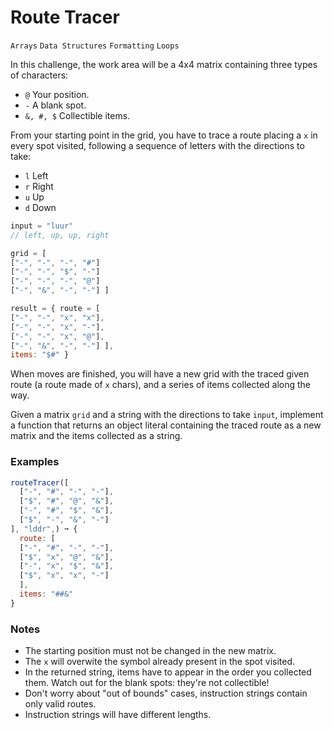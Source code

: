 # Route Tracer

`Arrays` `Data Structures` `Formatting` `Loops`

In this challenge, the work area will be a 4x4 matrix containing three types of characters:

- `@` Your position.
- `-` A blank spot.
- `&, #, $` Collectible items.

From your starting point in the grid, you have to trace a route placing a `x` in every spot visited, following a sequence of letters with the directions to take:

- `l` Left
- `r` Right
- `u` Up
- `d` Down

```js
input = "luur"
// left, up, up, right

grid = [
["-", "-", "-", "#"]
["-", "-", "$", "-"]
["-", "-", "-", "@"]
["-", "&", "-", "-"] ]

result = { route = [
["-", "-", "x", "x"],
["-", "-", "x", "-"],
["-", "-", "x", "@"],
["-", "&", "-", "-"] ],
items: "$#" }
```

When moves are finished, you will have a new grid with the traced given route (a route made of `x` chars), and a series of items collected along the way.

Given a matrix `grid` and a string with the directions to take `input`, implement a function that returns an object literal containing the traced route as a new matrix and the items collected as a string.

### Examples

```js
routeTracer([
  ["-", "#", "-", "-"],
  ["$", "#", "@", "&"],
  ["-", "#", "$", "&"],
  ["$", "-", "&", "-"]
], "lddr",) ➞ {
  route: [
  ["-", "#", "-", "-"],
  ["$", "x", "@", "&"],
  ["-", "x", "$", "&"],
  ["$", "x", "x", "-"]
  ],
  items: "##&"
}
```

### Notes

- The starting position must not be changed in the new matrix.
- The `x` will overwite the symbol already present in the spot visited.
- In the returned string, items have to appear in the order you collected them. Watch out for the blank spots: they're not collectible!
- Don't worry about "out of bounds" cases, instruction strings contain only valid routes.
- Instruction strings will have different lengths.
